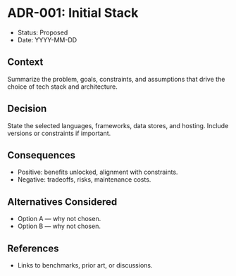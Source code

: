 # ADR-001: Initial Stack

- Status: Proposed
- Date: YYYY-MM-DD

## Context

Summarize the problem, goals, constraints, and assumptions that drive the choice of tech stack and architecture.

## Decision

State the selected languages, frameworks, data stores, and hosting. Include versions or constraints if important.

## Consequences

- Positive: benefits unlocked, alignment with constraints.
- Negative: tradeoffs, risks, maintenance costs.

## Alternatives Considered

- Option A — why not chosen.
- Option B — why not chosen.

## References

- Links to benchmarks, prior art, or discussions.
